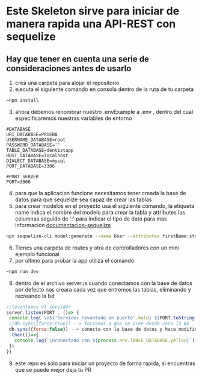 # Este Skeleton sirve para iniciar de manera rapida una API-REST con sequelize

## Hay que tener en cuenta una serie de consideraciones antes de usarlo
1. crea una carpeta para alojar el repositorio
2. ejecuta el siguiente comando en consola dentro de la ruta de tu carpeta
```bash
~npm install
 ```
 3. ahora debemos renombrar nuestro .envExample a .env
, dentro del cual especificaremos nuestras variables de entorno
 ```env
 #DATABASE
URI_DATABASE=PRUEBA
USERNAME_DATABASE=root 
PASSWORD_DATABASE=''
TABLE_DATABASE=dentistapp
HOST_DATABASE=localhost
DIALECT_DATABASE=mysql
PORT_DATABASE=3306

#PORT SERVER
PORT=3000
 ```
 4. para que la aplicacion funcione necesitamos tener creada la base de datos para que sequelize sea capaz de crear las tablas
 5. para crear modelos en el proyecto usa el siguiente comando, la etiqueta name indica el nombre del modelo para crear la tabla y attributes las columnas seguido de ':' para indicar el tipo de dato para mas informacion [documentacion-sequelize](https://sequelize.org/master/manual/migrations.html#creating-the-first-model--and-migration-)
 ```bash
 npx sequelize-cli model:generate --name User --attributes firstName:string,lastName:string,email:string
 ```
 6. Tienes una carpeta de routes y otra de controlladores con un mini ejemplo funcional
 7. por ultimo para probar la app utiliza el comando
 ```bash
 ~npm run dev
 ```
 8. dentro de el archivo server.js cuando conectamos con la base de datos por defecto nos creara cada vez que entremos las tablas, eliminando y recreando la bd 
 ```javascript
 //levantamos el servidor
server.listen(PORT , ()=> {
  console.log(`\n${'Servidor levantado en puerto'.bold} ${PORT.toString().green.bold}\n`);
  //db.sync({force:true}) --> forzamos a que se cree desde cero la BD
  db.sync({force:false}) --> conecta con la base de datos y hace modificaciones si es necesario
  .then(()=>{
    console.log(`\nconectado con ${process.env.TABLE_DATABASE.yellow}`);
  })
})

 ```
 9. este repo es solo para iniciar un proyecto de forma rapida, si encuentras que se puede mejor deja tu PR



